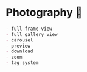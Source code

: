 # Photography 📸

>

```md
- full frame view
- full gallery view
- carousel
- preview
- download
- zoom
- tag system
```
